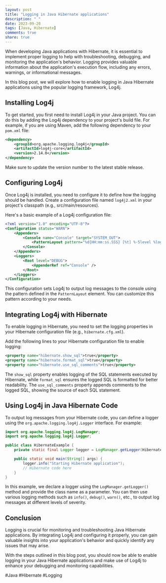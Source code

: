 ```yaml
---
layout: post
title: "Logging in Java Hibernate applications"
description: " "
date: 2023-09-20
tags: [Java, Hibernate]
comments: true
share: true
---
```


When developing Java applications with Hibernate, it is essential to implement proper logging to help with troubleshooting, debugging, and monitoring the application's behavior. Logging provides valuable information about the application's execution flow, including any errors, warnings, or informational messages.

In this blog post, we will explore how to enable logging in Java Hibernate applications using the popular logging framework, Log4j.

## Installing Log4j

To get started, you first need to install Log4j in your Java project. You can do this by adding the Log4j dependency to your project's build file. For example, if you are using Maven, add the following dependency to your `pom.xml` file:

```xml
<dependency>
    <groupId>org.apache.logging.log4j</groupId>
    <artifactId>log4j-core</artifactId>
    <version>2.14.0</version>
</dependency>
```

Make sure to update the version number to the latest stable release.

## Configuring Log4j

Once Log4j is installed, you need to configure it to define how the logging should be handled. Create a configuration file named `log4j2.xml` in your project's classpath (e.g., src/main/resources).

Here's a basic example of a Log4j configuration file:

```xml
<?xml version="1.0" encoding="UTF-8"?>
<Configuration status="WARN">
    <Appenders>
        <Console name="Console" target="SYSTEM_OUT">
            <PatternLayout pattern="%d{HH:mm:ss.SSS} [%t] %-5level %logger{36} - %msg%n" />
        </Console>
    </Appenders>
    <Loggers>
        <Root level="DEBUG">
            <AppenderRef ref="Console" />
        </Root>
    </Loggers>
</Configuration>
```

This configuration sets Log4j to output log messages to the console using the pattern defined in the `PatternLayout` element. You can customize this pattern according to your needs.

## Integrating Log4j with Hibernate

To enable logging in Hibernate, you need to set the logging properties in your Hibernate configuration file (e.g., `hibernate.cfg.xml`).

Add the following lines to your Hibernate configuration file to enable logging:

```xml
<property name="hibernate.show_sql">true</property>
<property name="hibernate.format_sql">true</property>
<property name="hibernate.use_sql_comments">true</property>
```

The `show_sql` property enables logging of the SQL statements executed by Hibernate, while `format_sql` ensures the logged SQL is formatted for better readability. The `use_sql_comments` property appends comments to the logged SQL, showing the source of each SQL statement.

## Using Log4j in Java Hibernate Code

To output log messages from your Hibernate code, you can define a logger using the `org.apache.logging.log4j.Logger` interface. For example:

```java
import org.apache.logging.log4j.LogManager;
import org.apache.logging.log4j.Logger;

public class HibernateExample {
    private static final Logger logger = LogManager.getLogger(HibernateExample.class);

    public static void main(String[] args) {
        logger.info("Starting Hibernate application");
        // Hibernate code here
    }
}
```

In this example, we declare a logger using the `LogManager.getLogger()` method and provide the class name as a parameter. You can then use various logging methods such as `info()`, `debug()`, `warn()`, etc., to output log messages at different levels of severity.

## Conclusion

Logging is crucial for monitoring and troubleshooting Java Hibernate applications. By integrating Log4j and configuring it properly, you can gain valuable insights into your application's behavior and quickly identify any issues that may arise.

With the steps outlined in this blog post, you should now be able to enable logging in your Java Hibernate applications and make use of Log4j to enhance your debugging and monitoring capabilities.

#Java #Hibernate #Logging